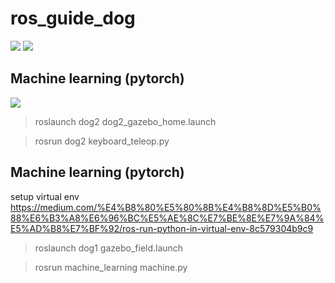 # ros_guide_dog


<img src="https://github.com/tony92151/ros_guide_dog/blob/master/image/image10.gif"/>
<img src="https://github.com/tony92151/ros_guide_dog/blob/master/image/dqn.gif"/>



## Machine learning (pytorch)

<img src="https://github.com/tony92151/ros_guide_dog/blob/master/image/image11.png"/>

> roslaunch dog2 dog2_gazebo_home.launch

> rosrun dog2 keyboard_teleop.py





## Machine learning (pytorch)

setup virtual env 
https://medium.com/%E4%B8%80%E5%80%8B%E4%B8%8D%E5%B0%88%E6%B3%A8%E6%96%BC%E5%AE%8C%E7%BE%8E%E7%9A%84%E5%AD%B8%E7%BF%92/ros-run-python-in-virtual-env-8c579304b9c9

> roslaunch  dog1 gazebo_field.launch

> rosrun machine_learning machine.py
